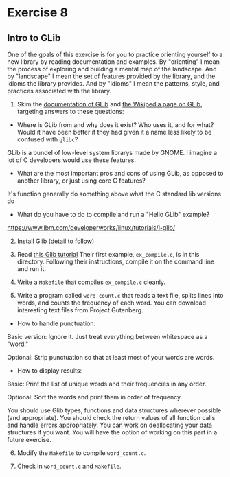 # Exercise 8

## Intro to GLib

One of the goals of this exercise is for you to practice orienting
yourself to a new library by reading documentation and examples.  By
"orienting" I mean the process of exploring and building a mental map
of the landscape.  And by "landscape" I mean the set of features
provided by the library, and the idioms the library provides.  And by
"idioms" I mean the patterns, style, and practices associated with the
library.

1) Skim the [documentation of
GLib](https://developer.gnome.org/glib/stable/index.html) and [the
Wikipedia page on GLib](https://en.wikipedia.org/wiki/GLib), targeting
answers to these questions:

*  Where is GLib from and why does it exist?  Who uses it, and for
what?  Would it have been better if they had given it a name less
likely to be confused with `glibc`?

GLib is a bundel of low-level system librarys made by GNOME. I imagine a lot of C developers would use these features.

*  What are the most important pros and cons of using GLib, as opposed
to another library, or just using core C features?

It's function generally do something above what the C standard lib versions do

*  What do you have to do to compile and run a "Hello GLib" example?

https://www.ibm.com/developerworks/linux/tutorials/l-glib/

2) Install Glib (detail to follow)

3) Read [this Glib
tutorial](http://www.ibm.com/developerworks/linux/tutorials/l-glib/)
Their first example, `ex_compile.c`, is in this directory.
Following their instructions, compile it on the command line and run it.

4) Write a `Makefile` that compiles `ex_compile.c` cleanly.

5) Write a program called `word_count.c` that reads a text file,
splits lines into words, and counts the frequency of each word.  You
can download interesting text files from Project Gutenberg.

*  How to handle punctuation:  

Basic version: Ignore it.  Just treat everything between whitespace as
a "word."

Optional: Strip punctuation so that at least most of your words are words.

* How to display results:

Basic: Print the list of unique words and their frequencies in any order.

Optional: Sort the words and print them in order of frequency.

You should use Glib types, functions and data structures wherever
possible (and appropriate).  You should check the return values of all
function calls and handle errors appropriately.  You can work on
deallocating your data structures if you want.  You will have the
option of working on this part in a future exercise.

6) Modify the `Makefile` to compile `word_count.c`.

7) Check in `word_count.c` and `Makefile`.

